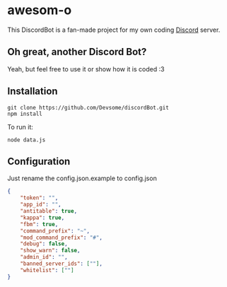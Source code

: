 # awesom-o

This DiscordBot is a fan-made project for my own coding [Discord](https://discordapp.com/invite/0tydu7XnSidu2bWf) server.

## Oh great, another Discord Bot?

Yeah, but feel free to use it or show how it is coded :3

## Installation

```
git clone https://github.com/Devsome/discordBot.git
npm install
```

To run it:

```
node data.js
```

## Configuration

Just rename the config.json.example to config.json

```json
{
	"token": "",
	"app_id": "",
	"antitable": true,
	"kappa": true,
	"fbm": true,
	"command_prefix": "~",
	"mod_command_prefix": "#",
	"debug": false,
	"show_warn": false,
	"admin_id": "",
	"banned_server_ids": [""],
	"whitelist": [""]
}
```
